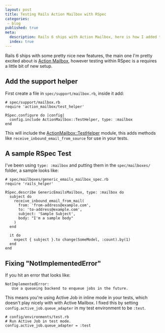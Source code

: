 ```yaml
---
layout: post
title: Testing Rails Action Mailbox with RSpec
categories:
 – blog
published: true
meta:
  description: Rails 6 ships with Action Mailbox, here is how I added tests for RSpec
  index: true
---
```


Rails 6 ships with some pretty nice new features, the main one I'm pretty excited about is [Action Mailbox](https://edgeguides.rubyonrails.org/action_mailbox_basics.html), however testing within RSpec is a requires a little bit of new setup.

## Add the support helper

First create a file in `spec/support/mailbox.rb`, inside it add:

    # spec/support/mailbox.rb
    require 'action_mailbox/test_helper'

    RSpec.configure do |config|
      config.include ActionMailbox::TestHelper, type: :mailbox
    end

This will include the [ActionMailbox::TestHelper](https://rubydocs.org/d/rails-6-0-0-rc1/classes/ActionMailbox/TestHelper.html) module, this adds methods like `receive_inbound_email_from_source` for use in your tests.

## A sample RSpec Test

I've been using `type: :mailbox` and putting  them in the `spec/mailboxes/` folder, a sample looks like:

    # spec/mailboxes/generic_emails_mailbox_spec.rb
    require 'rails_helper'

    RSpec.describe GenericEmailsMailbox, type: :mailbox do
      subject do
        receive_inbound_email_from_mail(
          from: 'from-address@example.com',
          to: 'to-address@example.com',
          subject: 'Sample Subject',
          body: "I'm a sample body"
        )
      end

      it do
        expect { subject }.to change(SomeModel, :count).by(1)
      end
    end

## Fixing "NotImplementedError"

If you hit an error that looks like:

    NotImplementedError:
       Use a queueing backend to enqueue jobs in the future.

This means you're using Active Job in inline mode in your tests, which doesn't play nicely with with Active Mailbox. I fixed this by setting `config.active_job.queue_adapter` in my test environment to be `:test`.

    # config/environments/test.rb
    # Run Active Job in test mode.
    config.active_job.queue_adapter = :test
